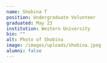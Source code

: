```yaml
---
name: Shobina T
position: Undergraduate Volunteer
graduated: May 23
institution: Western University
bio: ""
alt: Photo of Shobina
image: /images/uploads/shobina.jpeg
alumni: false
---
```


